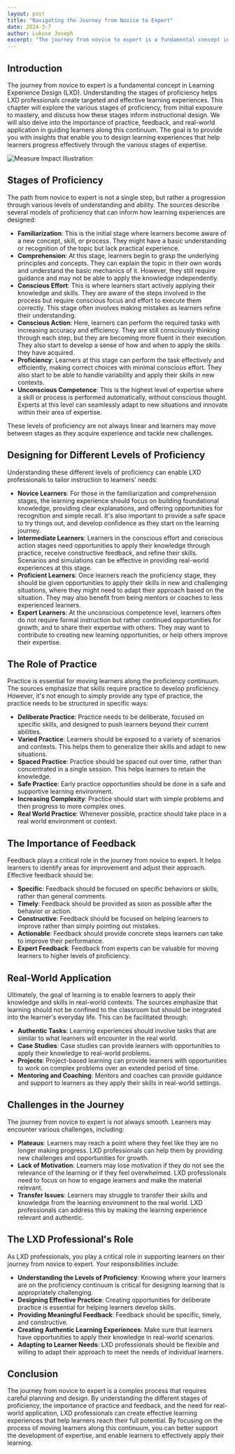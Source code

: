 ```yaml
---
layout: post
title: "Navigating the Journey from Novice to Expert"
date: 2024-3-7
author: Lukose Joseph
excerpt: "The journey from novice to expert is a fundamental concept in Learning Experience Design (LXD). Understanding the stages of proficiency helps LXD professionals create targeted and effective learning experiences. This chapter will explore the various stages of proficiency, from initial exposure to mastery, and discus..."
---
```


## Introduction
The journey from novice to expert is a fundamental concept in Learning Experience Design (LXD). Understanding the stages of proficiency helps LXD professionals create targeted and effective learning experiences. This chapter will explore the various stages of proficiency, from initial exposure to mastery, and discuss how these stages inform instructional design. We will also delve into the importance of practice, feedback, and real-world application in guiding learners along this continuum. The goal is to provide you with insights that enable you to design learning experiences that help learners progress effectively through the various stages of expertise.

![Measure Impact Illustration](/lukofolio/images/illustrations/gaining-expertise.svg)

## Stages of Proficiency
The path from novice to expert is not a single step, but rather a progression through various levels of understanding and ability. The sources describe several models of proficiency that can inform how learning experiences are designed:

- **Familiarization**: This is the initial stage where learners become aware of a new concept, skill, or process. They might have a basic understanding or recognition of the topic but lack practical experience.
- **Comprehension**: At this stage, learners begin to grasp the underlying principles and concepts. They can explain the topic in their own words and understand the basic mechanics of it. However, they still require guidance and may not be able to apply the knowledge independently.
- **Conscious Effort**: This is where learners start actively applying their knowledge and skills. They are aware of the steps involved in the process but require conscious focus and effort to execute them correctly. This stage often involves making mistakes as learners refine their understanding.
- **Conscious Action**: Here, learners can perform the required tasks with increasing accuracy and efficiency. They are still consciously thinking through each step, but they are becoming more fluent in their execution. They also start to develop a sense of how and when to apply the skills they have acquired.
- **Proficiency**: Learners at this stage can perform the task effectively and efficiently, making correct choices with minimal conscious effort. They also start to be able to handle variability and apply their skills in new contexts.
- **Unconscious Competence**: This is the highest level of expertise where a skill or process is performed automatically, without conscious thought. Experts at this level can seamlessly adapt to new situations and innovate within their area of expertise.

These levels of proficiency are not always linear and learners may move between stages as they acquire experience and tackle new challenges.

## Designing for Different Levels of Proficiency
Understanding these different levels of proficiency can enable LXD professionals to tailor instruction to learners' needs:

- **Novice Learners**: For those in the familiarization and comprehension stages, the learning experience should focus on building foundational knowledge, providing clear explanations, and offering opportunities for recognition and simple recall. It's also important to provide a safe space to try things out, and develop confidence as they start on the learning journey.
- **Intermediate Learners**: Learners in the conscious effort and conscious action stages need opportunities to apply their knowledge through practice, receive constructive feedback, and refine their skills. Scenarios and simulations can be effective in providing real-world experiences at this stage.
- **Proficient Learners**: Once learners reach the proficiency stage, they should be given opportunities to apply their skills in new and challenging situations, where they might need to adapt their approach based on the situation. They may also benefit from being mentors or coaches to less experienced learners.
- **Expert Learners**: At the unconscious competence level, learners often do not require formal instruction but rather continued opportunities for growth, and to share their expertise with others. They may want to contribute to creating new learning opportunities, or help others improve their expertise.

## The Role of Practice
Practice is essential for moving learners along the proficiency continuum. The sources emphasize that skills require practice to develop proficiency. However, it's not enough to simply provide any type of practice, the practice needs to be structured in specific ways:

- **Deliberate Practice**: Practice needs to be deliberate, focused on specific skills, and designed to push learners beyond their current abilities.
- **Varied Practice**: Learners should be exposed to a variety of scenarios and contexts. This helps them to generalize their skills and adapt to new situations.
- **Spaced Practice**: Practice should be spaced out over time, rather than concentrated in a single session. This helps learners to retain the knowledge.
- **Safe Practice**: Early practice opportunities should be done in a safe and supportive learning environment.
- **Increasing Complexity**: Practice should start with simple problems and then progress to more complex ones.
- **Real World Practice**: Whenever possible, practice should take place in a real world environment or context.

## The Importance of Feedback
Feedback plays a critical role in the journey from novice to expert. It helps learners to identify areas for improvement and adjust their approach. Effective feedback should be:

- **Specific**: Feedback should be focused on specific behaviors or skills, rather than general comments.
- **Timely**: Feedback should be provided as soon as possible after the behavior or action.
- **Constructive**: Feedback should be focused on helping learners to improve rather than simply pointing out mistakes.
- **Actionable**: Feedback should provide concrete steps learners can take to improve their performance.
- **Expert Feedback**: Feedback from experts can be valuable for moving learners to higher levels of proficiency.

## Real-World Application
Ultimately, the goal of learning is to enable learners to apply their knowledge and skills in real-world contexts. The sources emphasize that learning should not be confined to the classroom but should be integrated into the learner's everyday life. This can be facilitated through:

- **Authentic Tasks**: Learning experiences should involve tasks that are similar to what learners will encounter in the real world.
- **Case Studies**: Case studies can provide learners with opportunities to apply their knowledge to real-world problems.
- **Projects**: Project-based learning can provide learners with opportunities to work on complex problems over an extended period of time.
- **Mentoring and Coaching**: Mentors and coaches can provide guidance and support to learners as they apply their skills in real-world settings.

## Challenges in the Journey
The journey from novice to expert is not always smooth. Learners may encounter various challenges, including:

- **Plateaus**: Learners may reach a point where they feel like they are no longer making progress. LXD professionals can help them by providing new challenges and opportunities for growth.
- **Lack of Motivation**: Learners may lose motivation if they do not see the relevance of the learning or if they feel overwhelmed. LXD professionals need to focus on how to engage learners and make the material relevant.
- **Transfer Issues**: Learners may struggle to transfer their skills and knowledge from the learning environment to the real world. LXD professionals can address this by making the learning experience relevant and authentic.

## The LXD Professional's Role
As LXD professionals, you play a critical role in supporting learners on their journey from novice to expert. Your responsibilities include:

- **Understanding the Levels of Proficiency**: Knowing where your learners are on the proficiency continuum is critical for designing learning that is appropriately challenging.
- **Designing Effective Practice**: Creating opportunities for deliberate practice is essential for helping learners develop skills.
- **Providing Meaningful Feedback**: Feedback should be specific, timely, and constructive.
- **Creating Authentic Learning Experiences**: Make sure that learners have opportunities to apply their knowledge in real-world scenarios.
- **Adapting to Learner Needs**: LXD professionals should be flexible and willing to adapt their approach to meet the needs of individual learners.

## Conclusion
The journey from novice to expert is a complex process that requires careful planning and design. By understanding the different stages of proficiency, the importance of practice and feedback, and the need for real-world application, LXD professionals can create effective learning experiences that help learners reach their full potential. By focusing on the process of moving learners along this continuum, you can better support the development of expertise, and enable learners to effectively apply their learning.
